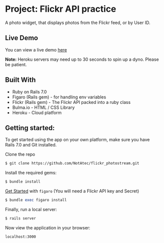 # Project: Flickr API practice
A photo widget, that displays photos from the Flickr feed, or by User ID.

## Live Demo
You can view a live demo [here]()

**Note:** Heroku servers may need up to 30 seconds to spin up a dyno. Please be patient.

## Built With
- Ruby on Rails 7.0
- Figaro (Rails gem) - for handling env variables
- Flickr (Rails gem) - The Flickr API packed into a ruby class
- Bulma.io - HTML / CSS Library
- Heroku - Cloud platform

## Getting started:

To get started using the app on your own platform, make sure you have Rails 7.0 and Git installed.

Clone the repo
```bash
$ git clone https://github.com/NotAtec/flickr_photostream.git
```
Install the required gems:
```ruby
$ bundle install
```
[Get Started](https://github.com/laserlemon/figaro) with `figaro` (You will need a Flickr API key and Secret)
```ruby
$ bundle exec figaro install
```
Finally, run a local server:
```ruby
$ rails server
```
Now view the application in your browser:
```
localhost:3000
```
